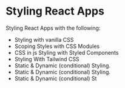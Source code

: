 # Styling React Apps

Styling React Apps with the following:

- Styling with vanilla CSS
- Scoping Styles with CSS Modules
- CSS in js Styling with Styled Components
- Styling With Tailwind CSS
- Static & Dynamic (conditional) Styling.
- Static & Dynamic (conditional) Styling.
- Static & Dynamic (conditional) St